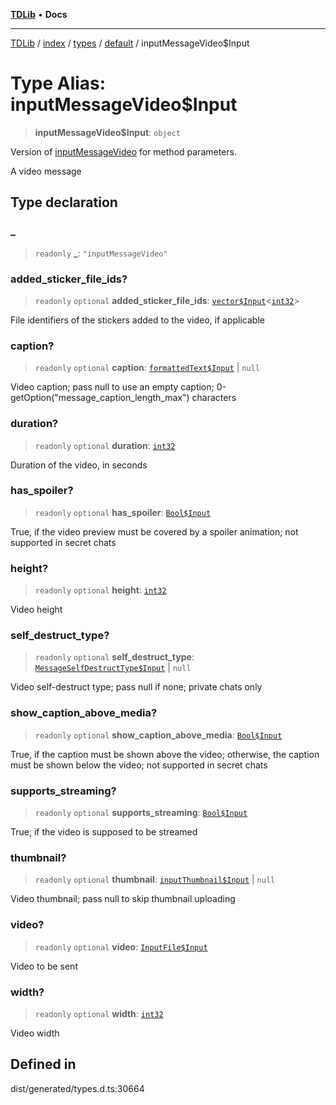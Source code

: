 [**TDLib**](../../../../../../README.md) • **Docs**

***

[TDLib](../../../../../../modules.md) / [index](../../../../../README.md) / [types](../../../README.md) / [default](../README.md) / inputMessageVideo$Input

# Type Alias: inputMessageVideo$Input

> **inputMessageVideo$Input**: `object`

Version of [inputMessageVideo](inputMessageVideo.md) for method parameters.

A video message

## Type declaration

### \_

> `readonly` **\_**: `"inputMessageVideo"`

### added\_sticker\_file\_ids?

> `readonly` `optional` **added\_sticker\_file\_ids**: [`vector$Input`](vector$Input.md)\<[`int32`](int32.md)\>

File identifiers of the stickers added to the video, if applicable

### caption?

> `readonly` `optional` **caption**: [`formattedText$Input`](formattedText$Input.md) \| `null`

Video caption; pass null to use an empty caption; 0-getOption("message_caption_length_max") characters

### duration?

> `readonly` `optional` **duration**: [`int32`](int32.md)

Duration of the video, in seconds

### has\_spoiler?

> `readonly` `optional` **has\_spoiler**: [`Bool$Input`](Bool$Input.md)

True, if the video preview must be covered by a spoiler animation; not supported in secret chats

### height?

> `readonly` `optional` **height**: [`int32`](int32.md)

Video height

### self\_destruct\_type?

> `readonly` `optional` **self\_destruct\_type**: [`MessageSelfDestructType$Input`](MessageSelfDestructType$Input.md) \| `null`

Video self-destruct type; pass null if none; private chats only

### show\_caption\_above\_media?

> `readonly` `optional` **show\_caption\_above\_media**: [`Bool$Input`](Bool$Input.md)

True, if the caption must be shown above the video; otherwise, the caption must be shown below the video; not supported in secret chats

### supports\_streaming?

> `readonly` `optional` **supports\_streaming**: [`Bool$Input`](Bool$Input.md)

True, if the video is supposed to be streamed

### thumbnail?

> `readonly` `optional` **thumbnail**: [`inputThumbnail$Input`](inputThumbnail$Input.md) \| `null`

Video thumbnail; pass null to skip thumbnail uploading

### video?

> `readonly` `optional` **video**: [`InputFile$Input`](InputFile$Input.md)

Video to be sent

### width?

> `readonly` `optional` **width**: [`int32`](int32.md)

Video width

## Defined in

dist/generated/types.d.ts:30664
